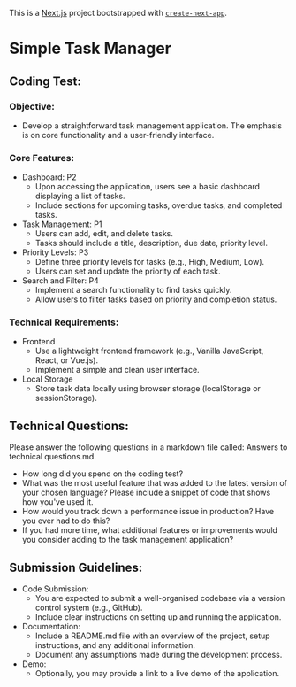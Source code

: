 This is a [Next.js](https://nextjs.org/) project bootstrapped with [`create-next-app`](https://github.com/vercel/next.js/tree/canary/packages/create-next-app).

# Simple Task Manager

## Coding Test:

### Objective:
- Develop a straightforward task management application. The emphasis is on core functionality and a user-friendly interface.

### Core Features:
- Dashboard: P2
  - Upon accessing the application, users see a basic dashboard displaying a list of tasks.
  - Include sections for upcoming tasks, overdue tasks, and completed tasks.
- Task Management: P1
  - Users can add, edit, and delete tasks.
  - Tasks should include a title, description, due date, priority level.
- Priority Levels: P3
  - Define three priority levels for tasks (e.g., High, Medium, Low).
  - Users can set and update the priority of each task.
- Search and Filter: P4
  - Implement a search functionality to find tasks quickly.
  - Allow users to filter tasks based on priority and completion status.

### Technical Requirements:
- Frontend
  - Use a lightweight frontend framework (e.g., Vanilla JavaScript, React, or Vue.js).
  - Implement a simple and clean user interface.
- Local Storage
  - Store task data locally using browser storage (localStorage or sessionStorage).

## Technical Questions:
Please answer the following questions in a markdown file called: Answers to technical questions.md.

- How long did you spend on the coding test? 
- What was the most useful feature that was added to the latest version of your chosen language? Please include a snippet of code that shows how you've used it.
- How would you track down a performance issue in production? Have you ever had to do this?
- If you had more time, what additional features or improvements would you consider adding to the task management application?

## Submission Guidelines:
- Code Submission:
  - You are expected to submit a well-organised codebase via a version control system (e.g., GitHub).
  - Include clear instructions on setting up and running the application.
- Documentation:
  - Include a README.md file with an overview of the project, setup instructions, and any additional information.
  - Document any assumptions made during the development process.
- Demo:
  - Optionally, you may provide a link to a live demo of the application.

